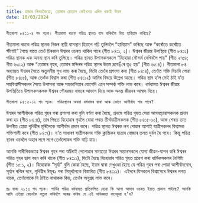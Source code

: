 ```yaml
---
title: হাজাৰ দিনতকৈয়ো, তোমাৰ চোতাল কেইখনত এদিন থকাই উত্তম
date: 10/03/2024
---
```


`গীতমালা ৮৪:১-৪ পদ পঢ়ক। গীতমালা ৰচকে পৱিত্ৰ স্থানত বাস কৰিবলৈ কিয় হাবিয়াস কৰিছে?`

গীতমালা ৰচকে পৱিত্ৰ স্থানক নিজৰ স্থায়ী বাসস্থান হিচাপে গঢ়ি তুলিবলৈ “হাবিয়াস” কৰিছে আৰু “কৰোঁতে কৰোঁতে ক্ষীণাই” গৈছে যাতে তেওঁ চিৰকাল ঈশ্বৰৰ ওচৰত থাকিব পাৰে (গীত ৮৪:১, ২)। ঈশ্বৰৰ জীৱন্ত উপস্থিয়ে (গীত ৮৪:২) পৱিত্ৰ স্থানক এক অনন্য স্থান কৰি তুলিছে। পৱিত্ৰ স্থানত উপাসকসকলে “যিহোৱা সৌন্দৰ্য দেখিবলৈ পায়” (গীত ২৭:৪; গীত ৬৩:২) আৰু “তোমাৰ গৃহৰ, তোমাৰ মন্দিৰৰ পৱিত্ৰ স্থানৰ উত্তম দ্ৰবেÉৰে তৃ৫ হয়” (গীত ৬৫:৪)। গীতমালা ৮৪ অধ্যায়ত ঈশ্বৰৰ সৈতে অতুলনীয় সুখ লাভ কৰা হৈছে, যিটো তেওঁৰ প্ৰশংসা কৰা (গীত ৮৪:৪), তেওঁত শক্তি বিচাৰি পোৱা (গীত ৮৪:৫), আৰু তেওঁক বিশ্বাস কৰা (গীত ৮৪:১২) আদিৰ বিষয়ে উল্লেখ আছে। পৱিত্ৰ স্থান হ’ল সেই ঠাই য’ত সহবিশ্বাসীসকলৰ সৈতে উপাসনা আৰু সহভাগিতাৰ যোগেদি এনে সম্পৰ্ক শক্তি লাভ কৰে। ধৰ্মধামত ঈশ্বৰৰ জীৱন্ত উপস্থিতিয়ে উপাসকসকলক ঈশ্বৰৰ গৌৰৱময় ৰাজ্যৰ আভাস দিয়ে আৰু অনন্ত জীৱনৰ আস্বাদ দিয়ে।

`গীতমালা ৮৪:৫-১২ পদ পঢ়ক। পৱিত্ৰস্থানৰ অথবা ধৰ্মধামৰ দ্বাৰা আৰু কোনে আশীৰ্বাদ পাব পাৰে?`

ঈশ্বৰৰ আশীৰ্বাদক পৱিত্ৰ গৃহৰ পৰা প্ৰশংসা কৰা বুলি বৰ্ণনা কৰা হৈছে, প্ৰথমে পৱিত্ৰ গৃহত সেৱা আগবঢ়োৱাসকলক প্ৰদান কৰা হয় (গীত ৮৪:৪), তাৰ পিছত যিহোৱাৰ গৃহলৈ যোৱা পথত তীৰ্থযাত্ৰীসকলক (গীত ৮৪:৫-১০), আৰু শেষত তাত উপনীত হোৱা পৃথিৱীৰ মূৰিলৈকে আশীৰ্বাদ প্ৰদান কৰে। পৱিত্ৰ স্থানত ঈশ্বৰক লগ পোৱাৰ আশাই যাত্ৰীসকলৰ বিশ্বাসক শক্তিশালী কৰে (গীত ৮৪:৭)। য’ত সাধাৰণ যাত্ৰীসকলৰ শক্তি ক্লান্তিকৰ যাত্ৰাৰ বোজাৰ তলত দুৰ্বল হৈ পৰে। কিন্তু পৱিত্ৰ স্থানৰ ওচৰলৈ অহাৰ লগে লগে তেওঁলোকৰ শক্তি বাঢ়ি যায়।

আনকি শাৰীৰিকভাৱে ঈশ্বৰৰ গৃহৰ পৰা আঁîৰাই পেলোৱাৰ সময়তো ঈশ্বৰৰ সন্তানসকলে যোগ্য জীৱন-যাপন কৰি ঈশ্বৰৰ পৱিত্ৰ গৃহৰ ছাপ বহন কৰি থাকে (গীত ৮৪:১১), যিটো হৈছে যিহোৱাৰ পৱিত্ৰ গৃহত প্ৰৱেশ কৰা ধাৰ্মিকসকলৰ বৈশিষ্ট্য (গীত ১৫:১, ২)। যিহোৱাক “সূৰ্য্য” বুলি কোৱা হৈছে, ইয়াৰ দ্বাৰা দেখুওৱা হৈছে যে পৱিত্ৰ গৃহৰ পৰা পোৱা আশীৰ্বাদবোৰ, সূৰ্য্যৰ ৰশ্মিৰ দৰে, পৃথিৱীৰ ঈমূৰ১ পৰা সিমূৰলৈকে বিস্তাৰিত (গীত ৮৪:১১)। এইদৰে যিসকলে বিশ্বাসেৰে ঈশ্বৰৰ লগত থাকে, তেওঁলোকে যি ঠাইত নাথাকক কিয়, তেওঁৰ অনুগ্ৰহ লাভ কৰে।

`প্ৰঃ বাক্য ২১:৩ পদ পঢ়ক। পাৰ্থিৱ পৱিত্ৰ ধৰ্মধামত প্ৰতিফলিত হোৱা কি আশা আমাৰ ওচৰত ইয়াত প্ৰকাশ পাইছে? আনকি আমি এতিয়া কেনেকৈ কল্পনা কৰিবলৈ আৰম্ভ কৰিম যে এই অভিজ্ঞতা কনেকুৱা হ’ব?`